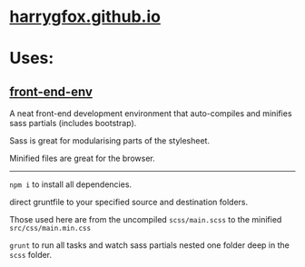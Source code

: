 # <a href="http://harrygfox.github.io" target="_blank">harrygfox.github.io</a>

# Uses:

## [front-end-env](https://github.com/harrygfox/front-end-env)
A neat front-end development environment that auto-compiles and minifies sass partials (includes bootstrap).

Sass is great for modularising parts of the stylesheet. 

Minified files are great for the browser. 


------


`npm i` to install all dependencies.

direct gruntfile to your specified source and destination folders.

Those used here are from the uncompiled `scss/main.scss` to the minified `src/css/main.min.css`

`grunt` to run all tasks and watch sass partials nested one folder deep in the `scss` folder. 


